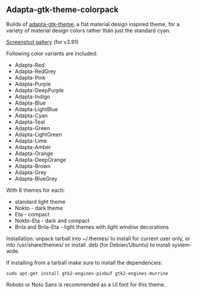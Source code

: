 ## Adapta-gtk-theme-colorpack

Builds of [adapta-gtk-theme](https://github.com/adapta-project/adapta-gtk-theme),
a flat material design inspired theme, for a variety of material design colors
rather than just the standard cyan.

[Screenshot gallery](https://imgur.com/a/GLTvx) (for v3.91)

Following color variants are included:

* Adapta-Red
* Adapta-RedGrey
* Adapta-Pink
* Adapta-Purple
* Adapta-DeepPurple
* Adapta-Indigo
* Adapta-Blue
* Adapta-LightBlue
* Adapta-Cyan
* Adapta-Teal
* Adapta-Green
* Adapta-LightGreen
* Adapta-Lime
* Adapta-Amber
* Adapta-Orange
* Adapta-DeepOrange
* Adapta-Brown
* Adapta-Grey
* Adapta-BlueGrey

With 6 themes for each:

* standard light theme
* Nokto - dark theme
* Eta - compact
* Nokto-Eta - dark and compact
* Brila and Brila-Eta - light themes with light window decorations

Installation: unpack tarball into ~/.themes/ to install for current user only,
or into /usr/share/themes/ or install .deb (for Debian/Ubuntu) to install
system-wide.

If installing from a tarball make sure to install the dependencies:

```
sudo apt-get install gtk2-engines-pixbuf gtk2-engines-murrine
```

Roboto or Noto Sans is recommended as a UI font for this theme.
